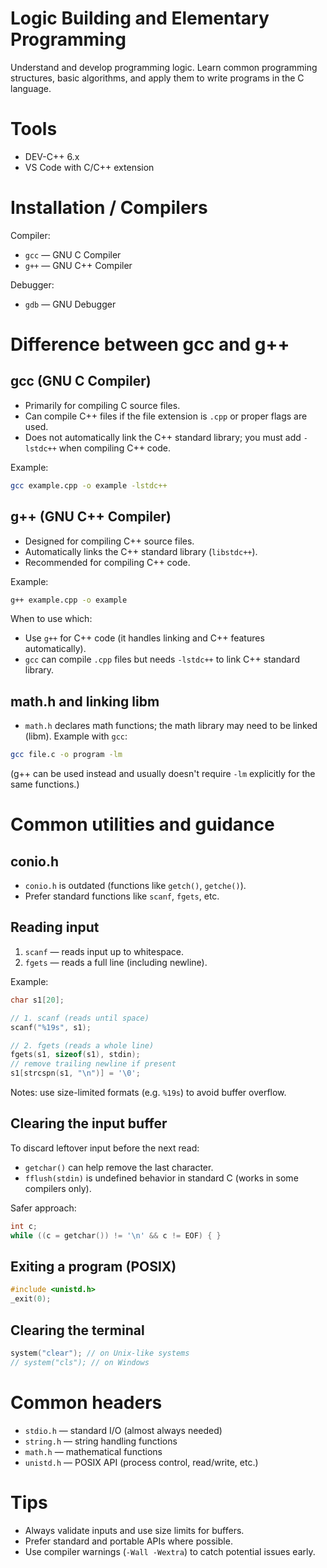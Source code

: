 # Logic Building and Elementary Programming
Understand and develop programming logic. Learn common programming structures, basic algorithms, and apply them to write programs in the C language.

# Tools
- DEV-C++ 6.x
- VS Code with C/C++ extension

# Installation / Compilers
Compiler:
- `gcc` — GNU C Compiler
- `g++` — GNU C++ Compiler

Debugger:
- `gdb` — GNU Debugger

# Difference between gcc and g++
## gcc (GNU C Compiler)
- Primarily for compiling C source files.
- Can compile C++ files if the file extension is `.cpp` or proper flags are used.
- Does not automatically link the C++ standard library; you must add `-lstdc++` when compiling C++ code.

Example:
```bash
gcc example.cpp -o example -lstdc++
```

## g++ (GNU C++ Compiler)
- Designed for compiling C++ source files.
- Automatically links the C++ standard library (`libstdc++`).
- Recommended for compiling C++ code.

Example:
```bash
g++ example.cpp -o example
```

When to use which:
- Use `g++` for C++ code (it handles linking and C++ features automatically).
- `gcc` can compile `.cpp` files but needs `-lstdc++` to link C++ standard library.

## math.h and linking libm
- `math.h` declares math functions; the math library may need to be linked (libm).
Example with `gcc`:
```bash
gcc file.c -o program -lm
```
(g++ can be used instead and usually doesn't require `-lm` explicitly for the same functions.)

# Common utilities and guidance
## conio.h
- `conio.h` is outdated (functions like `getch()`, `getche()`).
- Prefer standard functions like `scanf`, `fgets`, etc.

## Reading input
1. `scanf` — reads input up to whitespace.
2. `fgets` — reads a full line (including newline).

Example:
```c
char s1[20];

// 1. scanf (reads until space)
scanf("%19s", s1);

// 2. fgets (reads a whole line)
fgets(s1, sizeof(s1), stdin);
// remove trailing newline if present
s1[strcspn(s1, "\n")] = '\0';
```
Notes: use size-limited formats (e.g. `%19s`) to avoid buffer overflow.

## Clearing the input buffer
To discard leftover input before the next read:
- `getchar()` can help remove the last character.
- `fflush(stdin)` is undefined behavior in standard C (works in some compilers only).

Safer approach:
```c
int c;
while ((c = getchar()) != '\n' && c != EOF) { }
```

## Exiting a program (POSIX)
```c
#include <unistd.h>
_exit(0);
```

## Clearing the terminal
```c
system("clear"); // on Unix-like systems
// system("cls"); // on Windows
```

# Common headers
- `stdio.h` — standard I/O (almost always needed)
- `string.h` — string handling functions
- `math.h` — mathematical functions
- `unistd.h` — POSIX API (process control, read/write, etc.)

# Tips
- Always validate inputs and use size limits for buffers.
- Prefer standard and portable APIs where possible.
- Use compiler warnings (`-Wall -Wextra`) to catch potential issues early.